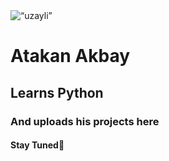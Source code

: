  <img src=“https://www.ox.ac.uk/sites/files/oxford/field/field_image_main/Aliens.jpg” alt=“uzayli”>
<h1>Atakan Akbay </h1>
<h2>Learns Python </h2>
<h3>And uploads his projects here </h3>
<h4>Stay Tuned💎 </h4>

